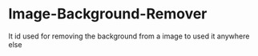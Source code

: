 # Image-Background-Remover
It id used for removing the background from a image to used it anywhere else
